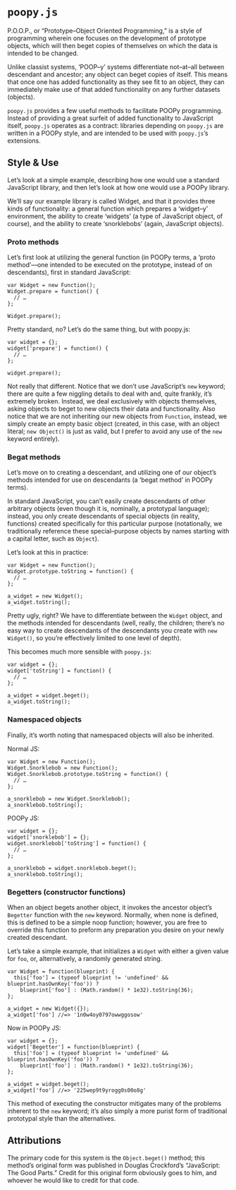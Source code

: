 `poopy.js`
==========
P.O.O.P., or “Prototype–Object Oriented Programming,” is a style of
programming wherein one focuses on the development of prototype objects, which
will then beget copies of themselves on which the data is intended to be
changed.

Unlike classist systems, ‘POOP–y’ systems differentiate not–at–all between
descendant and ancestor; any object can beget copies of itself. This means
that once one has added functionality as they see fit to an object, they can
immediately make use of that added functionality on any further datasets
(objects).

`poopy.js` provides a few useful methods to facilitate POOPy programming.
Instead of providing a great surfeit of added functionality to JavaScript
itself, `poopy.js` operates as a contract: libraries depending on `poopy.js`
are written in a POOPy style, and are intended to be used with `poopy.js`’s
extensions.

Style & Use
-----------
Let’s look at a simple example, describing how one would use a standard
JavaScript library, and then let’s look at how one would use a POOPy library.

We’ll say our example library is called Widget, and that it provides three
kinds of functionality: a general function which prepares a ‘widget–y’
environment, the ability to create ‘widgets’ (a type of JavaScript object, of
course), and the ability to create ‘snorklebobs’ (again, JavaScript objects).

### Proto methods
Let’s first look at utilizing the general function (in POOPy terms, a ‘proto
method’—one intended to be executed on the prototype, instead of on
descendants), first in standard JavaScript:

    var Widget = new Function();
    Widget.prepare = function() {
      // …
    };
    
    Widget.prepare();

Pretty standard, no? Let’s do the same thing, but with poopy.js:

    var widget = {};
    widget['prepare'] = function() {
      // …
    };
    
    widget.prepare();

Not really that different. Notice that we don’t use JavaScript’s `new`
keyword; there are quite a few niggling details to deal with and, quite
frankly, it’s extremely broken. Instead, we deal exclusively with objects
themselves, asking objects to beget to new objects their data and
functionality. Also notice that we are not inheriting our new objects from
`Function`, instead, we simply create an empty basic object (created, in this
case, with an object literal; `new Object()` is just as valid, but I prefer to
avoid any use of the `new` keyword entirely).

### Begat methods
Let’s move on to creating a descendant, and utilizing one of our object’s
methods intended for use on descendants (a ‘begat method’ in POOPy terms).

In standard JavaScript, you can’t easily create descendants of other arbitrary
objects (even though it is, nominally, a prototypal language); instead, you
only create descendants of special objects (in reality, functions) created
specifically for this particular purpose (notationally, we traditionally
reference these special–purpose objects by names starting with a capital
letter, such as `Object`).

Let’s look at this in practice:

    var Widget = new Function();
    Widget.prototype.toString = function() {
      // …
    };
    
    a_widget = new Widget();
    a_widget.toString();

Pretty ugly, right? We have to differentiate between the `Widget` object, and
the methods intended for descendants (well, really, the children; there’s no
easy way to create descendants of the descendants you create with `new
Widget()`, so you’re effectively limited to one level of depth).

This becomes much more sensible with `poopy.js`:

    var widget = {};
    widget['toString'] = function() {
      // …
    };
    
    a_widget = widget.beget();
    a_widget.toString();

### Namespaced objects
Finally, it’s worth noting that namespaced objects will also be inherited.

Normal JS:

    var Widget = new Function();
    Widget.Snorklebob = new Function();
    Widget.Snorklebob.prototype.toString = function() {
      // …
    };
    
    a_snorklebob = new Widget.Snorklebob();
    a_snorklebob.toString();

POOPy JS:

    var widget = {};
    widget['snorklebob'] = {};
    widget.snorklebob['toString'] = function() {
      // …
    };
      
    a_snorklebob = widget.snorklebob.beget();
    a_snorklebob.toString();

### Begetters (constructor functions)
When an object begets another object, it invokes the ancestor object’s
`Begetter` function with the `new` keyword. Normally, when none is defined,
this is defined to be a simple noop function; however, you are free to
override this function to preform any preparation you desire on your newly
created descendant.

Let’s take a simple example, that initializes a `Widget` with either a given
value for `foo`, or, alternatively, a randomly generated string.

    var Widget = function(blueprint) {
      this['foo'] = (typeof blueprint != 'undefined' && blueprint.hasOwnKey('foo')) ?
        blueprint['foo'] : (Math.random() * 1e32).toString(36);
    };
    
    a_widget = new Widget({});
    a_widget['foo'] //=> '1n0w4oy0797owwggosow'

Now in POOPy JS:

    var widget = {};
    widget['Begetter'] = function(blueprint) {
      this['foo'] = (typeof blueprint != 'undefined' && blueprint.hasOwnKey('foo')) ?
        blueprint['foo'] : (Math.random() * 1e32).toString(36);
    };
    
    a_widget = widget.beget();
    a_widget['foo'] //=> '225wep9t9yrogg0s00o8g'

This method of executing the constructor mitigates many of the problems
inherent to the `new` keyword; it’s also simply a more purist form of
traditional prototypal style than the alternatives.

Attributions
------------
The primary code for this system is the `Object.beget()` method; this method’s
original form was published in Douglas Crockford’s “JavaScript: The Good
Parts.” Credit for this original form obviously goes to him, and whoever he
would like to credit for that code.
